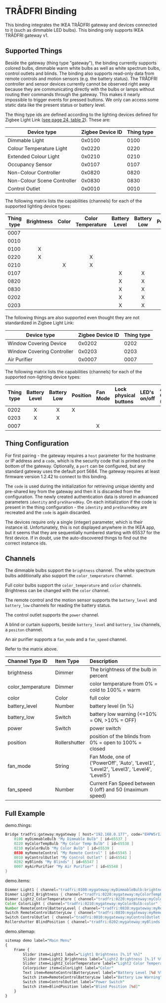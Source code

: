 # TRÅDFRI Binding

This binding integrates the IKEA TRÅDFRI gateway and devices connected to it (such as dimmable LED bulbs).
This binding only supports IKEA TRÅDFRI gateway v1.

## Supported Things

Beside the gateway (thing type "gateway"), the binding currently supports colored bulbs, dimmable warm white bulbs as well as white spectrum bulbs, control outlets and blinds.
The binding also supports read-only data from remote controls and motion sensors (e.g. the battery status).
The TRÅDFRI controller and sensor devices currently cannot be observed right away because they are communicating directly with the bulbs or lamps without routing their commands through the gateway.
This makes it nearly impossible to trigger events for pressed buttons.
We only can access some static data like the present status or battery level.

The thing type ids are defined according to the lighting devices defined for Zigbee Light Link ([see page 24, table 2](https://www.nxp.com/docs/en/user-guide/JN-UG-3091.pdf)).
These are:

| Device type                     | Zigbee Device ID | Thing type |
|---------------------------------|------------------|------------|
| Dimmable Light                  | 0x0100           | 0100       |
| Colour Temperature Light        | 0x0220           | 0220       |
| Extended Colour Light           | 0x0210           | 0210       |
| Occupancy Sensor                | 0x0107           | 0107       |
| Non-Colour Controller           | 0x0820           | 0820       |
| Non-Colour Scene Controller     | 0x0830           | 0830       |
| Control Outlet                  | 0x0010           | 0010       |

The following matrix lists the capabilities (channels) for each of the supported lighting device types:

| Thing type  | Brightness | Color | Color Temperature | Battery Level | Battery Low | Power | Position |
|-------------|:----------:|:-----:|:-----------------:|:-------------:|:-----------:|:-----:|:---------|
|  0007       |            |       |                   |               |             |       |          |
|  0010       |            |       |                   |               |             |   X   |          |
|  0100       |     X      |       |                   |               |             |       |          |
|  0220       |     X      |       |         X         |               |             |       |          |
|  0210       |            |   X   |         X         |               |             |       |          |
|  0107       |            |       |                   |       X       |      X      |       |          |
|  0820       |            |       |                   |       X       |      X      |       |          |
|  0830       |            |       |                   |       X       |      X      |       |          |
|  0202       |            |       |                   |       X       |      X      |       |     X    |
|  0203       |            |       |                   |       X       |      X      |       |          |

The following things are also supported even thought they are not standardized in Zigbee Light Link:

| Device type                     | Zigbee Device ID | Thing type |
|---------------------------------|------------------|------------|
| Window Covering Device          | 0x0202           | 0202       |
| Window Covering Controller      | 0x0203           | 0203       |
| Air Purifier                    | 0x0007           | 0007       |

The following matrix lists the capabilities (channels) for each of the supported non-lighting device types:

| Thing type  | Battery Level | Battery Low | Position | Fan Mode | Lock physical buttons | LED's on/off | Air Quality (PM2.5) | Current Fan Speed | Filter check |
|-------------|:-------------:|:-----------:|:---------|:---------|:----------------------|:-------------|:--------------------|:------------------|:-------------|
|  0202       |       X       |      X      |     X    |          |                       |              |                     |                   |              |
|  0203       |       X       |      X      |          |          |                       |              |                     |                   |              |
|  0007       |               |             |          |    X     |                       |              |                     |         X         |              |

## Thing Configuration

For first pairing - the gateway requires a `host` parameter for the hostname or IP address and a `code`, which is the security code that is printed on the bottom of the gateway.
Optionally, a `port` can be configured, but any standard gateway uses the default port 5684.
The gateway requires at least firmware version 1.2.42 to connect to this binding.

The `code` is used during the initialization for retrieving unique identity and pre-shared key from the gateway and then it is discarded from the configuration.
The newly created authentication data is stored in advanced parameters `identity` and `preSharedKey`.
On each initialization if the code is present in the thing configuration - the `identity` and `preSharedKey` are recreated and the `code` is again discarded.

The devices require only a single (integer) parameter, which is their instance id. Unfortunately, this is not displayed anywhere in the IKEA app, but it seems that they are sequentially numbered starting with 65537 for the first device. If in doubt, use the auto-discovered things to find out the correct instance ids.

## Channels

The dimmable bulbs support the `brightness` channel.
The white spectrum bulbs additionally also support the `color_temperature` channel.

Full color bulbs support the `color_temperature` and `color` channels.
Brightness can be changed with the `color` channel.

The remote control and the motion sensor supports the `battery_level` and `battery_low` channels for reading the battery status.

The control outlet supports the `power` channel.

A blind or curtain supports, beside `battery_level` and `battery_low` channels,  a `positon` channel.

An air purifier supports a `fan_mode` and a `fan_speed` channel.

Refer to the matrix above.

| Channel Type ID   | Item Type     | Description                                                                              |
|:------------------|:--------------|:-----------------------------------------------------------------------------------------|
| brightness        | Dimmer        | The brightness of the bulb in percent                                                    |
| color_temperature | Dimmer        | color temperature from 0% = cold to 100% = warm                                          |
| color             | Color         | full color                                                                               |
| battery_level     | Number        | battery level (in %)                                                                     |
| battery_low       | Switch        | battery low warning (<=10% = ON, >10% = OFF)                                             |
| power             | Switch        | power switch                                                                             |
| position          | Rollershutter | position of the blinds from 0% = open to 100% = closed                                   |
| fan_mode          | String        | Fan Mode, one of ('PowerOff', 'Auto', 'Level1', 'Level2', 'Level3', 'Level4', 'Level5')  |
| fan_speed         | Number        | Current Fan Speed between 0 (off) and 50 (maximum speed)                                 |

## Full Example

demo.things:

```java
Bridge tradfri:gateway:mygateway [ host="192.168.0.177", code="EHPW5rIJKyXFgjH3" ] {
    0100 myDimmableBulb "My Dimmable Bulb" [ id=65537 ]    
    0220 myColorTempBulb "My Color Temp Bulb" [ id=65538 ]
    0210 myColorBulb "My Color Bulb" [ id=65539 ]
    0830 myRemoteControl "My Remote Control" [ id=65545 ]
    0010 myControlOutlet "My Control Outlet" [ id=65542 ]
    0202 myBlinds "My Blinds" [ id=65547 ]
    0007 myAirPurifier "My Air Purifier" [ id=65548 ]
}
```

demo.items:

```java
Dimmer Light1 { channel="tradfri:0100:mygateway:myDimmableBulb:brightness" }
Dimmer Light2_Brightness { channel="tradfri:0220:mygateway:myColorTempBulb:brightness" }
Dimmer Light2_ColorTemperature { channel="tradfri:0220:mygateway:myColorTempBulb:color_temperature" }
Color ColorLight { channel="tradfri:0210:mygateway:myColorBulb:color" }
Number RemoteControlBatteryLevel { channel="tradfri:0830:mygateway:myRemoteControl:battery_level" }
Switch RemoteControlBatteryLow { channel="tradfri:0830:mygateway:myRemoteControl:battery_low" }
Switch ControlOutlet { channel="tradfri:0010:mygateway:myControlOutlet:power" }
Rollershutter BlindPosition { channel="tradfri:0202:mygateway:myBlinds:position" }
```

demo.sitemap:

```perl
sitemap demo label="Main Menu"
{
    Frame {
        Slider item=Light1 label="Light1 Brightness [%.1f %%]"
        Slider item=Light2_Brightness label="Light2 Brightness [%.1f %%]"
        Slider item=Light2_ColorTemperature label="Light2 Color Temperature [%.1f %%]"
        Colorpicker item=ColorLight label="Color"
        Text item=RemoteControlBatteryLevel label="Battery Level [%d %%]"
        Switch item=RemoteControlBatteryLow label="Battery Low Warning"
        Switch item=ControlOutlet label="Power Switch"
        Switch item=BlindPosition label="Blind Position [%d]"
    }
}
```
